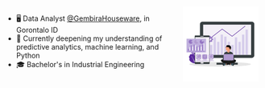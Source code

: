 <img src="https://raw.githubusercontent.com/mohammad-agus/mohammad-agus/refs/heads/main/images/pic.png" alt="analytics ilustration" min-width="400px" max-width="150px" width="150px" align="right">

- 🖥️ Data Analyst [@GembiraHouseware](https://gembirahouseware.com/gembira/), in Gorontalo ID
- 🧿 Currently deepening my understanding of predictive analytics, machine learning, and Python
- 🎓 Bachelor's in Industrial Engineering

<!--
<h1 align="center">Hey there 👋</h1>



###

<h3 align="left">👩‍💻  About Me</h3>

###

<p align="left">My name is Agus. I'm a data analyst with 4 years of experience in operations and supply chain management of a retail company.  <br>I'm currently deepening my understanding of predictive analytics, machine learning, and Python.</p>

###

<h3 align="left">🛠 Language and tools</h3>

###

<div align="left">
  <img src="https://cdn.jsdelivr.net/gh/devicons/devicon/icons/python/python-original.svg" height="30" alt="python logo"  />
  <img width="12" />
  <img src="https://cdn.jsdelivr.net/gh/devicons/devicon/icons/mysql/mysql-original.svg" height="30" alt="mysql logo"  />
  <img width="12" />
  <img src="https://cdn.brandfetch.io/idYamjE8Qv/theme/dark/logo.svg?c=1dxbfHSJFAPEGdCLU4o5B" height="30" alt="duckdb logo"  />
  <img width="12" />
  <img src="https://cdn.icon-icons.com/icons2/2699/PNG/512/metabase_logo_icon_170959.png" height="30" alt="metabase logo"  />
  <img width="12" />
  <img src="https://cdn.worldvectorlogo.com/logos/tableau-software.svg" height="30" alt="tableau logo"  />
  <img width="12" />
  <img src="https://upload.wikimedia.org/wikipedia/commons/c/cf/New_Power_BI_Logo.svg" height="30" alt="power bi logo"  />
  <img width="12" />
  <img src="https://upload.wikimedia.org/wikipedia/commons/3/34/Microsoft_Office_Excel_%282019%E2%80%93present%29.svg" height="30" alt="ms excel logo"  />
</div>


###

<h3 align="left">Contact Information</h3>

###

Email:&ensp;mohammad_agus@outlook.com




###

<h3 align="left">✉️ Contact information</h3>

###

<div align="left">
  <a href="mailto:mohammad_agus@outlook.com">
    <img src="https://upload.wikimedia.org/wikipedia/commons/d/df/Microsoft_Office_Outlook_%282018%E2%80%93present%29.svg" height="25" alt="outlook logo"  />
  </a>
  <img width="12" />
  <a href="https://www.linkedin.com/in/moh-agus/" target="_blank">
    <img src="https://seeklogo.com/images/L/linkedin-new-2020-logo-E14A5D55ED-seeklogo.com.png" height="25" alt="linkedin logo"  />
  </a>
</div>
